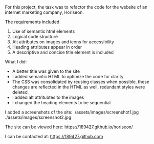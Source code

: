 For this project, the task was to refactor the code for the website of an internet marketing company, Horiseon. 

The requirements included:

1. Use of semantic html elements
2. Logical code structure
3. Alt attributes on images and icons for accessibility
4. Heading attributes appear in order
5. A descriptive and concise title element is included


What I did:
* A better title was given to the site
* I added semantic HTML to optimize the code for clarity
* The CSS was consolidated by reusing classes when possible, these changes are reflected in the HTML as well, redundant styles were deleted. 
* I added alt attritubtes to the images
* I changed the heading elements to be sequential

I added a screenshots of the site:
./assets/images/screenshot1.jpg
./assets/images/screenshot2.jpg


The site can be viewed here:
https://189427.github.io/horiseon/

I can be contacted at:
https://189427.github.com